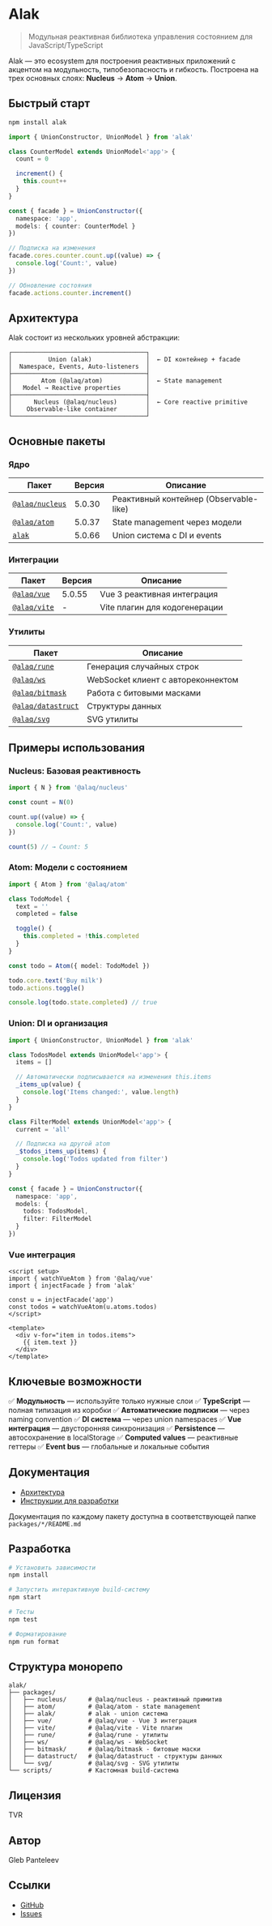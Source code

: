# Alak

> Модульная реактивная библиотека управления состоянием для JavaScript/TypeScript

Alak — это ecosystem для построения реактивных приложений с акцентом на модульность, типобезопасность и гибкость. Построена на трех основных слоях: **Nucleus** → **Atom** → **Union**.

## Быстрый старт

```bash
npm install alak
```

```typescript
import { UnionConstructor, UnionModel } from 'alak'

class CounterModel extends UnionModel<'app'> {
  count = 0

  increment() {
    this.count++
  }
}

const { facade } = UnionConstructor({
  namespace: 'app',
  models: { counter: CounterModel }
})

// Подписка на изменения
facade.cores.counter.count.up((value) => {
  console.log('Count:', value)
})

// Обновление состояния
facade.actions.counter.increment()
```

## Архитектура

Alak состоит из нескольких уровней абстракции:

```
┌─────────────────────────────────────┐
│          Union (alak)               │  ← DI контейнер + facade
│  Namespace, Events, Auto-listeners  │
├─────────────────────────────────────┤
│        Atom (@alaq/atom)            │  ← State management
│   Model → Reactive properties       │
├─────────────────────────────────────┤
│      Nucleus (@alaq/nucleus)        │  ← Core reactive primitive
│    Observable-like container        │
└─────────────────────────────────────┘
```

## Основные пакеты

### Ядро

| Пакет | Версия | Описание |
|-------|--------|----------|
| [`@alaq/nucleus`](./packages/nucleus) | 5.0.30 | Реактивный контейнер (Observable-like) |
| [`@alaq/atom`](./packages/atom) | 5.0.37 | State management через модели |
| [`alak`](./packages/alak) | 5.0.66 | Union система с DI и events |

### Интеграции

| Пакет | Версия | Описание |
|-------|--------|----------|
| [`@alaq/vue`](./packages/vue) | 5.0.55 | Vue 3 реактивная интеграция |
| [`@alaq/vite`](./packages/vite) | - | Vite плагин для кодогенерации |

### Утилиты

| Пакет | Описание |
|-------|----------|
| [`@alaq/rune`](./packages/rune) | Генерация случайных строк |
| [`@alaq/ws`](./packages/ws) | WebSocket клиент с автореконнектом |
| [`@alaq/bitmask`](./packages/bitmask) | Работа с битовыми масками |
| [`@alaq/datastruct`](./packages/datastruct) | Структуры данных |
| [`@alaq/svg`](./packages/svg) | SVG утилиты |

## Примеры использования

### Nucleus: Базовая реактивность

```typescript
import { N } from '@alaq/nucleus'

const count = N(0)

count.up((value) => {
  console.log('Count:', value)
})

count(5) // → Count: 5
```

### Atom: Модели с состоянием

```typescript
import { Atom } from '@alaq/atom'

class TodoModel {
  text = ''
  completed = false

  toggle() {
    this.completed = !this.completed
  }
}

const todo = Atom({ model: TodoModel })

todo.core.text('Buy milk')
todo.actions.toggle()

console.log(todo.state.completed) // true
```

### Union: DI и организация

```typescript
import { UnionConstructor, UnionModel } from 'alak'

class TodosModel extends UnionModel<'app'> {
  items = []

  // Автоматически подписывается на изменения this.items
  _items_up(value) {
    console.log('Items changed:', value.length)
  }
}

class FilterModel extends UnionModel<'app'> {
  current = 'all'

  // Подписка на другой atom
  _$todos_items_up(items) {
    console.log('Todos updated from filter')
  }
}

const { facade } = UnionConstructor({
  namespace: 'app',
  models: {
    todos: TodosModel,
    filter: FilterModel
  }
})
```

### Vue интеграция

```vue
<script setup>
import { watchVueAtom } from '@alaq/vue'
import { injectFacade } from 'alak'

const u = injectFacade('app')
const todos = watchVueAtom(u.atoms.todos)
</script>

<template>
  <div v-for="item in todos.items">
    {{ item.text }}
  </div>
</template>
```

## Ключевые возможности

✅ **Модульность** — используйте только нужные слои
✅ **TypeScript** — полная типизация из коробки
✅ **Автоматические подписки** — через naming convention
✅ **DI система** — через union namespaces
✅ **Vue интеграция** — двусторонняя синхронизация
✅ **Persistence** — автосохранение в localStorage
✅ **Computed values** — реактивные геттеры
✅ **Event bus** — глобальные и локальные события

## Документация

- [Архитектура](./docs/ARCHITECTURE.md)
- [Инструкции для разработки](./CLAUDE.md)

Документация по каждому пакету доступна в соответствующей папке `packages/*/README.md`

## Разработка

```bash
# Установить зависимости
npm install

# Запустить интерактивную build-систему
npm start

# Тесты
npm test

# Форматирование
npm run format
```

## Структура монорепо

```
alak/
├── packages/
│   ├── nucleus/      # @alaq/nucleus - реактивный примитив
│   ├── atom/         # @alaq/atom - state management
│   ├── alak/         # alak - union система
│   ├── vue/          # @alaq/vue - Vue 3 интеграция
│   ├── vite/         # @alaq/vite - Vite плагин
│   ├── rune/         # @alaq/rune - утилиты
│   ├── ws/           # @alaq/ws - WebSocket
│   ├── bitmask/      # @alaq/bitmask - битовые маски
│   ├── datastruct/   # @alaq/datastruct - структуры данных
│   └── svg/          # @alaq/svg - SVG утилиты
└── scripts/          # Кастомная build-система
```

## Лицензия

TVR

## Автор

Gleb Panteleev

## Ссылки

- [GitHub](https://github.com/carabins/alak)
- [Issues](https://github.com/carabins/alak/issues)
